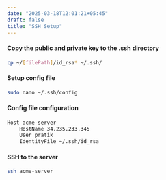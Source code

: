 ```yaml
---
date: "2025-03-18T12:01:21+05:45"
draft: false
title: "SSH Setup"
---
```


#### Copy the public and private key to the .ssh directory

```bash
cp ~/[filePath]/id_rsa* ~/.ssh/
```

#### Setup config file

```bash
sudo nano ~/.ssh/config
```

#### Config file configuration

```bash
Host acme-server
    HostName 34.235.233.345
    User pratik
    IdentityFile ~/.ssh/id_rsa
```

#### SSH to the server

```bash
ssh acme-server
```
